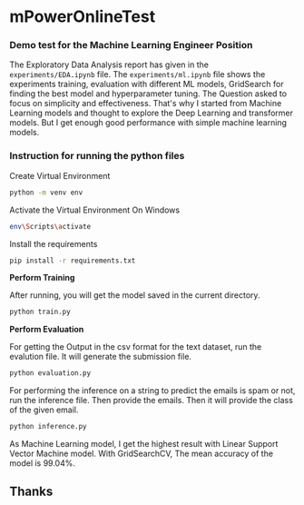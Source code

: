 # mPowerOnlineTest

### Demo test for the Machine Learning Engineer Position

The Exploratory Data Analysis report has given in the ```experiments/EDA.ipynb``` file. The ```experiments/ml.ipynb``` file shows the experiments training, evaluation with different ML models, GridSearch for finding the best model and hyperparameter tuning. The Question asked to focus on simplicity and effectiveness. That's why I started from Machine Learning models and thought to explore the Deep Learning and transformer models. But I get enough good performance with simple machine learning models.

### Instruction for running the python files

Create Virtual Environment
```bash
python -m venv env
```

Activate the Virtual Environment On Windows
```bash
env\Scripts\activate
```

Install the requirements
```bash
pip install -r requirements.txt
```

**Perform Training**

After running, you will get the model saved in the current directory.
```python
python train.py
```

**Perform Evaluation**

For getting the Output in the csv format for the text dataset, run the evalution file. It will generate the submission file.

```python
python evaluation.py
```

For performing the inference on a string to predict the emails is spam or not, run the inference file. Then provide the emails. Then it will provide the class of the given email.

```python
python inference.py
```

As Machine Learning model, I get the highest result with Linear Support Vector Machine model. With GridSearchCV, The mean accuracy of the model is 99.04%. 

## **Thanks**

